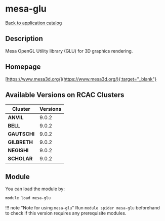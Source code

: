 # mesa-glu

[Back to application catalog](../app_catalog.md)

## Description

Mesa OpenGL Utility library (GLU) for 3D graphics rendering.

## Homepage

[https://www.mesa3d.org/](https://www.mesa3d.org/){:target="_blank"}

## Available Versions on RCAC Clusters

|Cluster|Versions|
|---|---|
**ANVIL**|9.0.2
**BELL**|9.0.2
**GAUTSCHI**|9.0.2
**GILBRETH**|9.0.2
**NEGISHI**|9.0.2
**SCHOLAR**|9.0.2

## Module

You can load the module by:

```bash
module load mesa-glu
```

!!! note "Note for using `mesa-glu`"
    Run `module spider mesa-glu` beforehand to check if this version requires any prerequisite modules.
